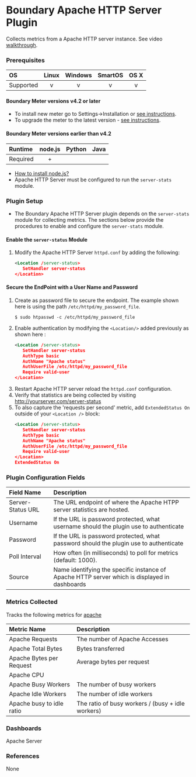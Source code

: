# Boundary Apache HTTP Server Plugin

Collects metrics from a Apache HTTP server instance. See video [walkthrough](https://help.boundary.com/hc/articles/201991151).

### Prerequisites

|     OS    | Linux | Windows | SmartOS | OS X |
|:----------|:-----:|:-------:|:-------:|:----:|
| Supported |   v   |    v    |    v    |  v   |

#### Boundary Meter versions v4.2 or later 

- To install new meter go to Settings->Installation or [see instructions](https://help.boundary.com/hc/en-us/sections/200634331-Installation).
- To upgrade the meter to the latest version - [see instructions](https://help.boundary.com/hc/en-us/articles/201573102-Upgrading-the-Boundary-Meter).

#### Boundary Meter versions earlier than v4.2

|  Runtime | node.js | Python | Java |
|:---------|:-------:|:------:|:----:|
| Required |    +    |        |      |

- [How to install node.js?](https://help.boundary.com/hc/articles/202360701)
- Apache HTTP Server must be configured to run the `server-stats` module. 

### Plugin Setup

- The Boundary Apache HTTP Server plugin depends on the `server-stats` module for collecting metrics. The sections below provide the procedures to enable and configure the `server-stats` module.

#### Enable the `server-status` Module

1. Modify the Apache HTTP Server `httpd.conf` by adding the following:
     ```xml
     <Location /server-status>
		SetHandler server-status
	 </Location>
     ```

#### Secure the EndPoint with a User Name and Password
1. Create as password file to secure the endpoint. The example shown here is using the path `/etc/httpd/my_password_file`.
     ```
     $ sudo htpasswd -c /etc/httpd/my_password_file
     ```
2. Enable authentication by modifying the `<Location/>` added previously as shown here :
     ```xml
	<Location /server-status>
		SetHandler server-status
		AuthType basic
		AuthName "Apache status"
		AuthUserFile /etc/httpd/my_password_file
		Require valid-user
	</Location>
    ```
3. Restart Apache HTTP server reload the `httpd.conf` configuration.
4. Verify that statistics are being collected by visiting http://yourserver.com/server-status
5. To also capture the 'requests per second' metric, add `ExtendedStatus On` outside of your `<Location />` block:
     ```xml
	<Location /server-status>
		SetHandler server-status
		AuthType basic
		AuthName "Apache status"
		AuthUserFile /etc/httpd/my_password_file
		Require valid-user
	</Location>
	ExtendedStatus On
    ```

### Plugin Configuration Fields

|Field Name       |Description                                                                                  |
|:----------------|:--------------------------------------------------------------------------------------------|
|Server-Status URL|The URL endpoint of where the Apache HTPP server statistics are hosted.                      |
|Username         |If the URL is password protected, what username should the plugin use to authenticate        |
|Password         |If the URL is password protected, what password should the plugin use to authenticate        |
|Poll Interval    |How often (in milliseconds) to poll for metrics (default: 1000).      | 
|Source           |Name identifying the specific instance of Apache HTTP server which is displayed in dashboards|

### Metrics Collected
Tracks the following metrics for [apache](http://httpd.apache.org/)

|Metric Name              |Description                                      |
|:------------------------|:------------------------------------------------|
|Apache Requests          |The number of Apache Accesses                    |
|Apache Total Bytes       |Bytes transferred                                |
|Apache Bytes per Request |Average bytes per request                        |
|Apache CPU               |                                                 |
|Apache Busy Workers      |The number of busy workers                       |
|Apache Idle Workers      |The number of idle workers                       |
|Apache busy to idle ratio|The ratio of busy workers / (busy + idle workers)|

### Dashboards

Apache Server

### References

None
